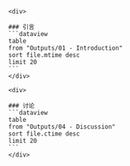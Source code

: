 ````ad-flex
<div>

### 引言
```dataview
table 
from "Outputs/01 - Introduction"
sort file.mtime desc
limit 20
```
</div>

<div>

### 讨论
```dataview
table 
from "Outputs/04 - Discussion"
sort file.ctime desc
limit 20
```
</div>
````
